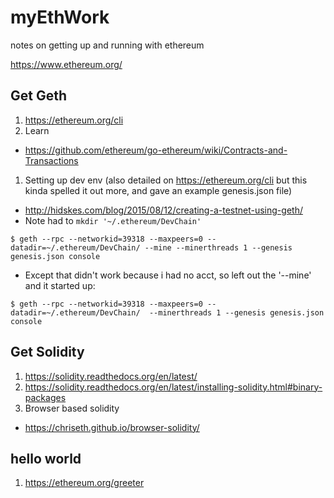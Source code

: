 # myEthWork
notes on getting up and running with ethereum

https://www.ethereum.org/

## Get Geth
1. https://ethereum.org/cli
1. Learn
  * https://github.com/ethereum/go-ethereum/wiki/Contracts-and-Transactions
1. Setting up dev env (also detailed on https://ethereum.org/cli but this kinda spelled it out more, and gave an example genesis.json file)
  * http://hidskes.com/blog/2015/08/12/creating-a-testnet-using-geth/
   * Note had to `mkdir '~/.ethereum/DevChain'`
```
$ geth --rpc --networkid=39318 --maxpeers=0 --datadir=~/.ethereum/DevChain/ --mine --minerthreads 1 --genesis genesis.json console
```
   * Except that didn't work because i had no acct, so left out the '--mine' and it started up:
```
$ geth --rpc --networkid=39318 --maxpeers=0 --datadir=~/.ethereum/DevChain/  --minerthreads 1 --genesis genesis.json console
```

## Get Solidity
1. https://solidity.readthedocs.org/en/latest/
1. https://solidity.readthedocs.org/en/latest/installing-solidity.html#binary-packages
1. Browser based solidity
  * https://chriseth.github.io/browser-solidity/

## hello world
1. https://ethereum.org/greeter


